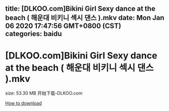 
title: [DLKOO.com]Bikini Girl Sexy dance at the beach ( 해운대 비키니 섹시 댄스 ).mkv
date: Mon Jan 06 2020 17:47:56 GMT+0800 (CST)    
categories: baidu
---

# [DLKOO.com]Bikini Girl Sexy dance at the beach ( 해운대 비키니 섹시 댄스 ).mkv
size: 53.30 MB
 开始下载-DLKOO.com
 

[How to download](https://bpcam.bemobtrk.com/go/2ceec3aa-1ca2-46d6-b9ff-aaa5c184517c?jno=95)